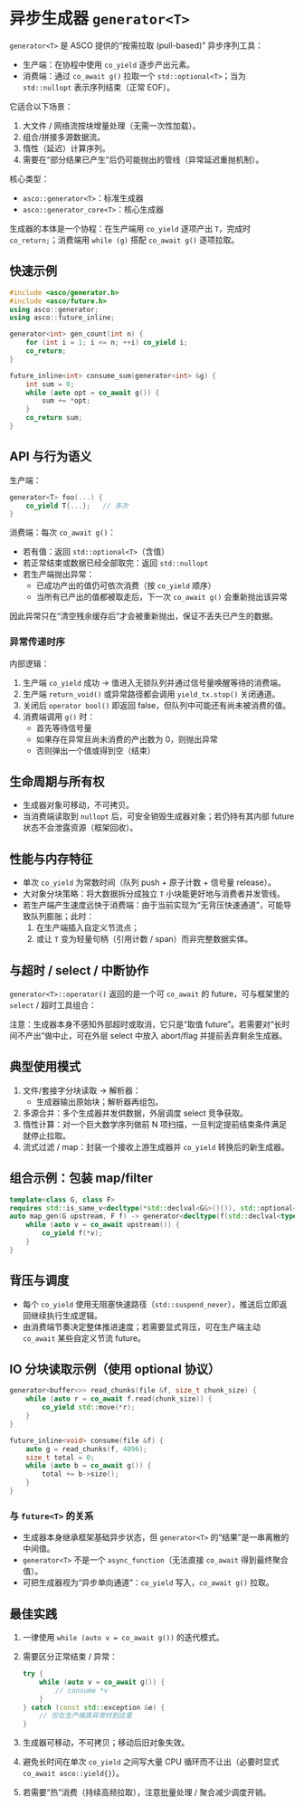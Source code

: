 # 异步生成器 `generator<T>`

`generator<T>` 是 ASCO 提供的“按需拉取 (pull-based)” 异步序列工具：

- 生产端：在协程中使用 `co_yield` 逐步产出元素。
- 消费端：通过 `co_await g()` 拉取一个 `std::optional<T>`；当为 `std::nullopt` 表示序列结束（正常 EOF）。

它适合以下场景：

1. 大文件 / 网络流按块增量处理（无需一次性加载）。
2. 组合/拼接多源数据流。
3. 惰性（延迟）计算序列。
4. 需要在“部分结果已产生”后仍可能抛出的管线（异常延迟重抛机制）。

核心类型：

- `asco::generator<T>`：标准生成器
- `asco::generator_core<T>`：核心生成器

生成器的本体是一个协程：在生产端用 `co_yield` 逐项产出 `T`，完成时 `co_return;`；消费端用 `while (g)` 搭配 `co_await g()` 逐项拉取。

## 快速示例

```cpp
#include <asco/generator.h>
#include <asco/future.h>
using asco::generator;
using asco::future_inline;

generator<int> gen_count(int n) {
    for (int i = 1; i <= n; ++i) co_yield i;
    co_return;
}

future_inline<int> consume_sum(generator<int> &g) {
    int sum = 0;
    while (auto opt = co_await g()) {
        sum += *opt;
    }
    co_return sum;
}
```

## API 与行为语义

生产端：

```cpp
generator<T> foo(...) {
    co_yield T{...};   // 多次
}
```

消费端：每次 `co_await g()`：

- 若有值：返回 `std::optional<T>`（含值）
- 若正常结束或数据已经全部取完：返回 `std::nullopt`
- 若生产端抛出异常：
  - 已成功产出的值仍可依次消费（按 `co_yield` 顺序）
  - 当所有已产出的值都被取走后，下一次 `co_await g()` 会重新抛出该异常

因此异常只在“清空残余缓存后”才会被重新抛出，保证不丢失已产生的数据。

### 异常传递时序

内部逻辑：

1. 生产端 `co_yield` 成功 -> 值进入无锁队列并通过信号量唤醒等待的消费端。
2. 生产端 `return_void()` 或异常路径都会调用 `yield_tx.stop()` 关闭通道。
3. 关闭后 `operator bool()` 即返回 false，但队列中可能还有尚未被消费的值。
4. 消费端调用 `g()` 时：
   - 首先等待信号量
   - 如果存在异常且尚未消费的产出数为 0，则抛出异常
   - 否则弹出一个值或得到空（结束）

## 生命周期与所有权

- 生成器对象可移动，不可拷贝。
- 当消费端读取到 `nullopt` 后，可安全销毁生成器对象；若仍持有其内部 future 状态不会泄露资源（框架回收）。

## 性能与内存特征

- 单次 `co_yield` 为常数时间（队列 push + 原子计数 + 信号量 release）。
- 大对象分块策略：将大数据拆分成独立 `T` 小块能更好地与消费者并发管线。
- 若生产端产生速度远快于消费端：由于当前实现为“无背压快速通道”，可能导致队列膨胀；此时：
  1. 在生产端插入自定义节流点；
  2. 或让 `T` 变为轻量句柄（引用计数 / span）而非完整数据实体。

## 与超时 / select / 中断协作

`generator<T>::operator()` 返回的是一个可 `co_await` 的 future，可与框架里的 `select` / 超时工具组合：

注意：生成器本身不感知外部超时或取消，它只是“取值 future”。若需要对“长时间不产出”做中止，可在外层 select 中放入 abort/flag 并提前丢弃剩余生成器。

## 典型使用模式

1. 文件/套接字分块读取 -> 解析器：
   - 生成器输出原始块；解析器再组包。
2. 多源合并：多个生成器并发供数据，外层调度 select 竞争获取。
3. 惰性计算：对一个巨大数学序列做前 N 项扫描，一旦判定提前结束条件满足就停止拉取。
4. 流式过滤 / map：封装一个接收上游生成器并 `co_yield` 转换后的新生成器。

## 组合示例：包装 map/filter

```cpp
template<class G, class F>
requires std::is_same_v<decltype(*std::declval<G&>()()), std::optional<typename G::value_type>>
auto map_gen(G upstream, F f) -> generator<decltype(f(std::declval<typename G::value_type&>()))> {
    while (auto v = co_await upstream()) {
        co_yield f(*v);
    }
}
```

## 背压与调度

- 每个 `co_yield` 使用无阻塞快速路径（`std::suspend_never`），推送后立即返回继续执行生成逻辑。
- 由消费端节奏决定整体推进速度；若需要显式背压，可在生产端主动 `co_await` 某些自定义节流 future。

## IO 分块读取示例（使用 optional 协议）

```cpp
generator<buffer<>> read_chunks(file &f, size_t chunk_size) {
    while (auto r = co_await f.read(chunk_size)) {
        co_yield std::move(*r);
    }
}

future_inline<void> consume(file &f) {
    auto g = read_chunks(f, 4096);
    size_t total = 0;
    while (auto b = co_await g()) {
        total += b->size();
    }
}
```

### 与 `future<T>` 的关系

- 生成器本身继承框架基础异步状态，但 `generator<T>` 的“结果”是一串离散的中间值。
- `generator<T>` 不是一个 `async_function`（无法直接 `co_await` 得到最终聚合值）。
- 可把生成器视为“异步单向通道”：`co_yield` 写入，`co_await g()` 拉取。

## 最佳实践

1. 一律使用 `while (auto v = co_await g())` 的迭代模式。
2. 需要区分正常结束 / 异常：

   ```cpp
   try {
       while (auto v = co_await g()) {
           // consume *v
       }
   } catch (const std::exception &e) {
       // 仅在生产端真异常时到这里
   }
   ```

3. 生成器可移动，不可拷贝；移动后旧对象失效。
4. 避免长时间在单次 `co_yield` 之间写大量 CPU 循环而不让出（必要时显式 `co_await asco::yield{}`）。
5. 若需要“热”消费（持续高频拉取），注意批量处理 / 聚合减少调度开销。
